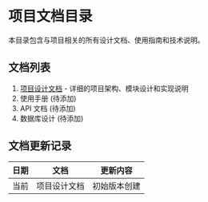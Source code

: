 # 项目文档目录

本目录包含与项目相关的所有设计文档、使用指南和技术说明。

## 文档列表

1. [项目设计文档](./项目设计文档.md) - 详细的项目架构、模块设计和实现说明
2. 使用手册 (待添加)
3. API 文档 (待添加)
4. 数据库设计 (待添加)

## 文档更新记录

| 日期 | 文档         | 更新内容     |
| ---- | ------------ | ------------ |
| 当前 | 项目设计文档 | 初始版本创建 |
